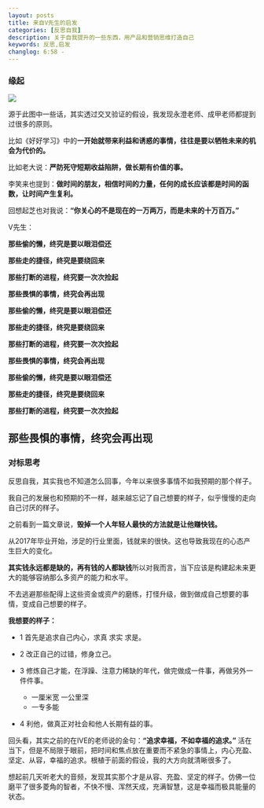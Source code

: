 ```yaml
---
layout: posts
title: 来自V先生的启发
categories: [反思自我]
description: 关于自我提升的一些东西，用产品和营销思维打造自己
keywords: 反思,启发
changlog: 6:58 - 
---
```


### 缘起

![](/images/about-me/gold-words.jpg)

源于此图中一些话，其实透过交叉验证的假设，我发现永澄老师、成甲老师都提到过很多的原则。


比如《好好学习》中的**一开始就带来利益和诱惑的事情，往往是要以牺牲未来的机会为代价的。**


比如老大说：**严防死守短期收益陷阱，做长期有价值的事。**


李笑来也提到：**做时间的朋友，相信时间的力量，任何的成长应该都是时间的函数，让时间产生复利。**


回想起芝也对我说：**“你关心的不是现在的一万两万，而是未来的十万百万。”**


V先生：

**那些偷的懒，终究是要以眼泪偿还**

**那些走的捷径，终究是要绕回来**

**那些打断的进程，终究要一次次捡起**

**那些畏惧的事情，终究会再出现**


**那些偷的懒，终究是要以眼泪偿还**

**那些走的捷径，终究是要绕回来**

**那些打断的进程，终究要一次次捡起**

**那些畏惧的事情，终究会再出现**


**那些偷的懒，终究是要以眼泪偿还**

**那些走的捷径，终究是要绕回来**

**那些打断的进程，终究要一次次捡起**

**那些畏惧的事情，终究会再出现**
---


### 对标思考

反思自我，其实我也不知道怎么回事，今年以来很多事情不如我预期的那个样子。

我自己的发展也和预期的不一样，越来越忘记了自己想要的样子，似乎慢慢的走向自己讨厌的样子。

之前看到一篇文章说，**毁掉一个人年轻人最快的方法就是让他赚快钱。**

从2017年毕业开始，涉足的行业里面，钱就来的很快。这也导致我现在的心态产生巨大的变化。

**其实钱永远都是缺的，再有钱的人都缺钱**所以对我而言，当下应该是构建起未来更大的能够容纳那么多资产的能力和水平。

不去逃避那些配得上这些资金或资产的磨练，打怪升级，做到做成自己想要的事情，变成自己想要的样子。

**我想要的样子：**

- 1 首先是追求自己内心，求真 求实 求是。

- 2 改正自己的过错，修身立己。

- 3 修炼自己才能，在浮躁、注意力稀缺的年代，做完做成一件事，再做另外一件件事。

  - 一厘米宽 一公里深
  - 一专多能

- 4 利他，做真正对社会和他人长期有益的事。


回头看，其实之前的在IVE的老师说的金句：**“追求幸福，不如幸福的追求。”** 活在当下，但是不局限于眼前，把时间和焦点放在重要而不紧急的事情上，内心充盈、坚定、从容，幸福的追求。根植于前面的假设，我的大方向就清晰很多了。

想起前几天听老大的音频，发现其实那个才是从容、充盈、坚定的样子。仿佛一位磨平了很多菱角的智者，不快不慢、浑然天成，充满智慧，这是幸福而极具能量的状态。

